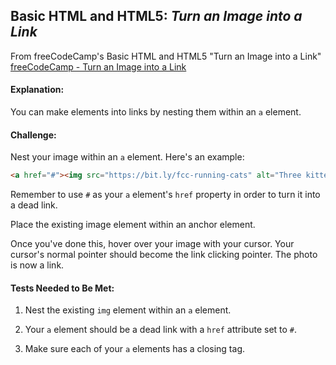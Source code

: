 ## Basic HTML and HTML5: *Turn an Image into a Link*
From freeCodeCamp's Basic HTML and HTML5 "Turn an Image into a Link"
[freeCodeCamp - Turn an Image into a Link](https://beta.freecodecamp.org/en/challenges/basic-html-and-html5/turn-an-image-into-a-link)

#### **Explanation:**

You can make elements into links by nesting them within an `a` element.

#### **Challenge:**

Nest your image within an `a` element. Here's an example:
``` html
<a href="#"><img src="https://bit.ly/fcc-running-cats" alt="Three kittens running towards the camera."></a>
```
Remember to use `#` as your `a` element's `href` property in order to turn it into a dead link.

Place the existing image element within an anchor element.

Once you've done this, hover over your image with your cursor. Your cursor's normal pointer should become the link clicking pointer. The photo is now a link.

#### **Tests Needed to Be Met:**

1. Nest the existing `img` element within an `a` element.

2. Your `a` element should be a dead link with a `href` attribute set to `#`.

3. Make sure each of your `a` elements has a closing tag.
